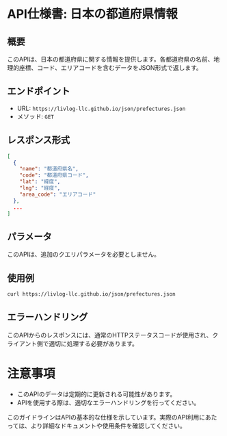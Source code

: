 # API仕様書: 日本の都道府県情報

## 概要
このAPIは、日本の都道府県に関する情報を提供します。各都道府県の名前、地理的座標、コード、エリアコードを含むデータをJSON形式で返します。

## エンドポイント
- URL: `https://livlog-llc.github.io/json/prefectures.json`
- メソッド: `GET`

## レスポンス形式
```json
[
  {
    "name": "都道府県名",
    "code": "都道府県コード",
    "lat": "緯度",
    "lng": "経度",
    "area_code": "エリアコード"
  },
  ...
]
```

## パラメータ
このAPIは、追加のクエリパラメータを必要としません。

## 使用例
```bash
curl https://livlog-llc.github.io/json/prefectures.json
```

## エラーハンドリング
このAPIからのレスポンスには、通常のHTTPステータスコードが使用され、クライアント側で適切に処理する必要があります。

# 注意事項
- このAPIのデータは定期的に更新される可能性があります。
- APIを使用する際は、適切なエラーハンドリングを行ってください。

このガイドラインはAPIの基本的な仕様を示しています。実際のAPI利用にあたっては、より詳細なドキュメントや使用条件を確認してください。
